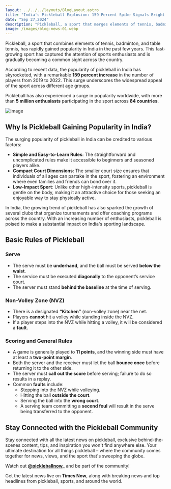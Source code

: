 ```yaml
---
layout: ../../../layouts/BlogLayout.astro 
title: "India's Pickleball Explosion: 159 Percent Spike Signals Bright Future"
date: "Sep 27,2024"
description: "Pickleball, a sport that merges elements of tennis, badminton, and table tennis, has witnessed an extraordinary rise in popularity in India. Pickleball's appeal has surged globally, with over 5 million enthusiasts playing the sport across 84 countries."
image: /images/blog-news-01.webp
---
```



Pickleball, a sport that combines elements of tennis, badminton, and table tennis, has rapidly gained popularity in India in the past few years. This fast-growing sport has captured the attention of sports enthusiasts and is gradually becoming a common sight across the country.

According to recent data, the popularity of pickleball in India has skyrocketed, with a remarkable **159 percent increase** in the number of players from 2019 to 2022. This surge underscores the widespread appeal of the sport across different age groups.

Pickleball has also experienced a surge in popularity worldwide, with more than **5 million enthusiasts** participating in the sport across **84 countries**.

![image](https://static.tnn.in/thumb/msid-118082574,thumbsize-33420,width-1280,height-720,resizemode-75/118082574.jpg)

## Why Is Pickleball Gaining Popularity in India?

The surging popularity of pickleball in India can be credited to various factors:

- **Simple and Easy-to-Learn Rules**: The straightforward and uncomplicated rules make it accessible to beginners and seasoned players alike.
- **Compact Court Dimensions**: The smaller court size ensures that individuals of all ages can partake in the sport, fostering an environment where even families and friends can bond over it.
- **Low-Impact Sport**: Unlike other high-intensity sports, pickleball is gentle on the body, making it an attractive choice for those seeking an enjoyable way to stay physically active.

In India, the growing trend of pickleball has also sparked the growth of several clubs that organize tournaments and offer coaching programs across the country. With an increasing number of enthusiasts, pickleball is poised to make a substantial impact on India's sporting landscape.

## Basic Rules of Pickleball

### Serve
- The serve must be **underhand**, and the ball must be served **below the waist**.
- The service must be executed **diagonally** to the opponent’s service court.
- The server must stand **behind the baseline** at the time of serving.

### Non-Volley Zone (NVZ)
- There is a designated **“Kitchen”** (non-volley zone) near the net.
- Players **cannot** hit a volley while standing inside the NVZ.
- If a player steps into the NVZ while hitting a volley, it will be considered a **fault**.

### Scoring and General Rules
- A game is generally played to **11 points**, and the winning side must have at least a **two-point margin**.
- Both the server and the receiver must let the ball **bounce once** before returning it to the other side.
- The server must **call out the score** before serving; failure to do so results in a replay.
- Common **faults** include:
  - Stepping into the NVZ while volleying.
  - Hitting the ball **outside the court**.
  - Serving the ball into the **wrong court**.
  - A serving team committing a **second foul** will result in the serve being transferred to the opponent.

## Stay Connected with the Pickleball Community

Stay connected with all the latest news on pickleball, exclusive behind-the-scenes content, tips, and inspiration you won't find anywhere else. Your ultimate destination for all things pickleball – where the community comes together for news, views, and the sport that's sweeping the globe.

Watch out **[@pickleballnow_](https://www.timesnownews.com/sports/pickleball)** and be part of the community!

Get the latest news live on **Times Now**, along with breaking news and top headlines from pickleball, sports, and around the world.

